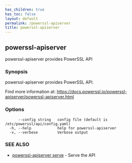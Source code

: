 ```yaml
---
has_children: true
has_toc: false
layout: default
permalink: /powerssl-apiserver
title: powerssl-apiserver
---
```

## powerssl-apiserver

powerssl-apiserver provides PowerSSL API

### Synopsis

powerssl-apiserver provides PowerSSL API.

Find more information at: https://docs.powerssl.io/powerssl-apiserver/powerssl-apiserver.html

### Options

```
      --config string   config file (default is /etc/powerssl/api/config.yaml)
  -h, --help            help for powerssl-apiserver
  -v, --verbose         Verbose output
```

### SEE ALSO

* [powerssl-apiserver serve](/powerssl-apiserver/serve)	 - Serve the API
